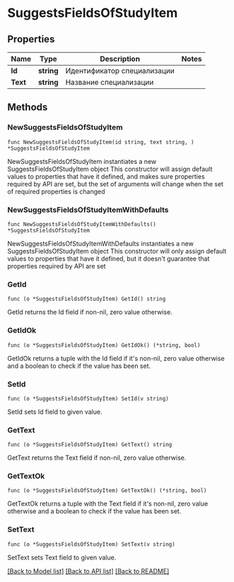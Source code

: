 # SuggestsFieldsOfStudyItem

## Properties

Name | Type | Description | Notes
------------ | ------------- | ------------- | -------------
**Id** | **string** | Идентификатор специализации | 
**Text** | **string** | Название специализации | 

## Methods

### NewSuggestsFieldsOfStudyItem

`func NewSuggestsFieldsOfStudyItem(id string, text string, ) *SuggestsFieldsOfStudyItem`

NewSuggestsFieldsOfStudyItem instantiates a new SuggestsFieldsOfStudyItem object
This constructor will assign default values to properties that have it defined,
and makes sure properties required by API are set, but the set of arguments
will change when the set of required properties is changed

### NewSuggestsFieldsOfStudyItemWithDefaults

`func NewSuggestsFieldsOfStudyItemWithDefaults() *SuggestsFieldsOfStudyItem`

NewSuggestsFieldsOfStudyItemWithDefaults instantiates a new SuggestsFieldsOfStudyItem object
This constructor will only assign default values to properties that have it defined,
but it doesn't guarantee that properties required by API are set

### GetId

`func (o *SuggestsFieldsOfStudyItem) GetId() string`

GetId returns the Id field if non-nil, zero value otherwise.

### GetIdOk

`func (o *SuggestsFieldsOfStudyItem) GetIdOk() (*string, bool)`

GetIdOk returns a tuple with the Id field if it's non-nil, zero value otherwise
and a boolean to check if the value has been set.

### SetId

`func (o *SuggestsFieldsOfStudyItem) SetId(v string)`

SetId sets Id field to given value.


### GetText

`func (o *SuggestsFieldsOfStudyItem) GetText() string`

GetText returns the Text field if non-nil, zero value otherwise.

### GetTextOk

`func (o *SuggestsFieldsOfStudyItem) GetTextOk() (*string, bool)`

GetTextOk returns a tuple with the Text field if it's non-nil, zero value otherwise
and a boolean to check if the value has been set.

### SetText

`func (o *SuggestsFieldsOfStudyItem) SetText(v string)`

SetText sets Text field to given value.



[[Back to Model list]](../README.md#documentation-for-models) [[Back to API list]](../README.md#documentation-for-api-endpoints) [[Back to README]](../README.md)


